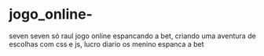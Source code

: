 # jogo_online-
seven seven só raul jogo online espancando a bet, criando uma aventura de escolhas com css e js, lucro diario os menino espanca a bet
